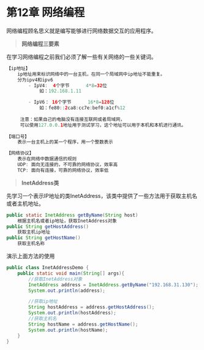 # 第12章 网络编程

网络编程顾名思义就是编写能够进行网络数据交互的应用程序。

> **网络编程三要素**

在学习网络编程之前我们必须了解一些有关网络的一些关键词。

```java
【ip地址】
	ip地址用来标识网络中的一台主机，在同一个局域网中ip地址不能重复。
	分为ipv4和ipv6
        - IpV4:  4个字节      4*8=32位
            如：192.168.1.11

        - IpV6： 16个字节      16*8=128位
    		如：fe80::2ca8:cc7e:bef0:a1cf%12
                
     注意：如果自己的电脑没有连接互联网或者局域网，
     可以使用127.0.0.1地址用于测试学习，这个地址可以用于本机和本机进行通讯。
                
【端口号】
    表示一台主机上的某一个程序，用一个整数表示

【网络协议】
    表示在网络中数据通信的规则
    UDP: 面向无连接的，不可靠的网络协议，效率高
    TCP: 面向有连接，可靠的网络协议，效率低
```

> **InetAddress类**

先学习一个表示IP地址的类InetAddress，该类中提供了一些方法用于获取主机名或者主机地址。

```java
public static InetAddress getByName(String host)  
    根据主机名或者ip地址，获取InetAddress对象
public String getHostAddress()
    获取主机ip地址
public String getHostName()
    获取主机名称
```

演示上面方法的使用

```java
public class InetAddressDemo {
    public static void main(String[] args){
        //获取InetAddress对象
        InetAddress address = InetAddress.getByName("192.168.31.130");
        System.out.println(address);

        //获取ip地址
        String hostAddress = address.getHostAddress();
        System.out.println(hostAddress);
        //获取主机名
        String hostName = address.getHostName();
        System.out.println(hostName);
    }
}
```






